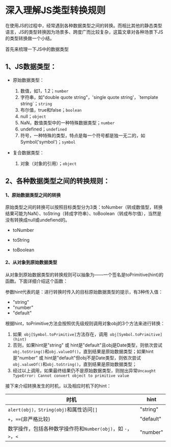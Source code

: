 # 深入理解JS类型转换规则

在使用JS的过程中，经常遇到各种数据类型之间的转换。而相比其他的静态类型语言，JS的类型转换因为场景多、跨度广而比较复杂，这篇文章对各种场景下JS的类型转换做一个小结。



首先来梳理一下JS中的数据类型
## 1、JS数据类型：

- 原始数据类型：

  1. 数值，如1，1.2；`number`
  2. 字符串，如"double quote string"，'single quote string'，\`template string\`；`string`
  3. 布尔值，true和false；`boolean`
  4. null；`object`
  5. NaN，数值类型中的一种特殊数据类型；`number`
  6. undefined；`undefined`
  7. 符号，一种特殊的类型，特点是每一个符号都是独一无二的，如Symbol('symbol')；`symbol`

- 复合数据类型：

  1. 对象（对象的引用）；`object`

## 2、各种数据类型之间的转换规则：

#### 1、原始数据类型之间的转换

原始类型之间的转换可以按照目标类型分为3类：toNumber（转成数值型，转换结果可能为NaN）、toString（转成字符串）、toBoolean（转成布尔值），当然是没有转换成null或undefiend的。

- toNumber

- toString
- toBoolean

#### 2、从对象到原始数据类型

从对象到原始数据类型的转换规则可以抽象为——一个签名是toPrimitive(hint)的函数。下面详细介绍这个函数：

参数hint代表的是：进行转换时传入的目标原始数据类型的提示，有3种传入值：

- "string"
- "number"
- "default"

根据hint，toPrimitive方法会按照优先级规则调用对象obj的3个方法来进行转换：

1. 如果` obj[Symbol.toPrimitive]`方法存在，调用` obj[Symbol.toPrimitive](hint)`
2. 否则，如果hint是"string"  或  hint是"default"且obj是Date类型，则依次尝试`obj.toString()`和`obj.valueOf()`，直到结果是原始数据类型；如果hint是"number"  或  hint是"default"但obj不是Date类型，则依次尝试`obj.valueOf()`和`obj.toString()`，直到结果是原始数据类型；
3. 经过以上调用，如果最终结果仍不是原始数据类型，则抛出异常`Uncaught TypeError: Cannot convert object to primitive value`

接下来介绍转换发生的时机，以及相应时机下的hint：

| 时机                                                         | hint      |
| ------------------------------------------------------------ | --------- |
| `alert(obj)，String(obj)`和属性访问`[]`                      | "string"  |
| `+`，`==`(非严格比较)                                        | "default" |
| 数学操作，包括各种数学操作符和`Number(obj)`，如 `-`，`>`，`<` | "number"  |



